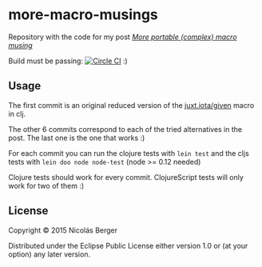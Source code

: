 # more-macro-musings

Repository with the code for my post [_More portable (complex) macro musing_](http://blog.nberger.com.ar/blog/2015/09/18/more-portable-complex-macro-musing/)

Build must be passing: [![Circle CI](https://circleci.com/gh/nberger/more-macro-musings.svg?style=svg)](https://circleci.com/gh/nberger/more-macro-musings) :)

## Usage

The first commit is an original reduced version of the [juxt.iota/given](https://github.com/juxt/iota/blob/master/src/juxt/iota.cljc#L50) macro in clj.

The other 6 commits correspond to each of the tried alternatives in the post. The last one is the one that works :)

For each commit you can run the clojure tests with `lein test` and the cljs tests with `lein doo node node-test` (node >= 0.12 needed)

Clojure tests should work for every commit. ClojureScript tests will only work for two of them :)

## License

Copyright © 2015 Nicolás Berger

Distributed under the Eclipse Public License either version 1.0 or (at
your option) any later version.
